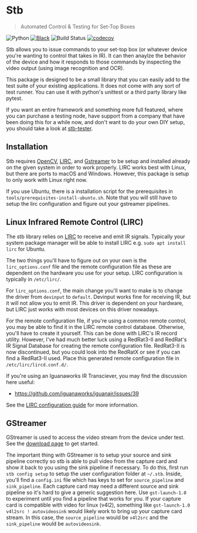 # Stb

> Automated Control & Testing for Set-Top Boxes

![Python](https://img.shields.io/badge/python-3.7%20%7C%203.8-blue)
[![Black](https://img.shields.io/badge/style-black-black)](https://pypi.org/project/black/)
![Build Status](https://travis-ci.com/eugenetriguba/stb.svg?branch=master)
[![codecov](https://codecov.io/gh/eugenetriguba/stb/branch/master/graph/badge.svg)](https://codecov.io/gh/eugenetriguba/stb)

Stb allows you to issue commands to your set-top box (or whatever device you're wanting to control that takes in IR). It can then anaylze the behavior of the device and how it responds to those commands by
inspecting the video output (using image recognition and OCR).

This package is designed to be a small library that you can easily add to the test suite of your existing applications. It does not come with any sort of test runner. You can use it with python's unittest or a third party library like pytest.

If you want an entire framework and something more full featured, where you can purchase a testing node, have support from a company that have been doing this for a while now, and don't want to do your own DIY setup, you should take a look at [stb-tester](https://github.com/stb-tester/stb-tester).

## Installation

Stb requires [OpenCV](https://opencv.org/), [LIRC](http://www.lirc.org/), and [Gstreamer](https://gstreamer.freedesktop.org/) to be setup and installed already on the given system in order to work properly. LIRC works best with Linux, but there are ports to macOS and Windows. However, this package is setup to only work with Linux right now.

If you use Ubuntu, there is a installation script for the prerequisites in `tools/prerequisites-install-ubuntu.sh`. Note that you will still have to setup the lirc
configuration and figure out your gstreamer pipelines.

## Linux Infrared Remote Control (LIRC)

The stb library relies on [LIRC](http://lirc.org) to receive and
emit IR signals. Typically your system package manager will be able to
install LIRC e.g. `sudo apt install lirc` for Ubuntu.

The two things you'll have to figure out on your own is the
`lirc_options.conf` file and the remote configuration file as these are
dependent on the hardware you use for your setup. LIRC configuration is
typically in `/etc/lirc/`.

For `lirc_options.conf`, the main change you'll want to make is to
change the driver from `devinput` to `default`. Devinput works fine for
receiving IR, but it will not allow you to emit IR. This driver is
dependent on your hardware, but LIRC just works with most devices on
this driver nowadays.

For the remote configuration file, if you're using a common remote
control, you may be able to find it in the LIRC remote control database.
Otherwise, you'll have to create it yourself. This can be done with
LIRC's IR record utility. However, I've had much better luck using a
RedRat3-II and RedRat's IR Signal Database for creating the remote
configuration file. RedRat3-II is now discontinued, but you could look
into the RedRatX or see if you can find a RedRat3-II used. Place this
generated remote configuration file in `/etc/lirc/lircd.conf.d/`.

If you're using an Iguanaworks IR Transciever, you may find the discussion
here useful:
  * https://github.com/iguanaworks/iguanair/issues/39

See the [LIRC configuration guide](https://www.lirc.org/html/configuration-guide.html) for more information.

## GStreamer

GStreamer is used to access the video stream from the device under test.
See the [download
page](https://gstreamer.freedesktop.org/documentation/installing/on-linux.html)
to get started.

The important thing with GStreamer is to setup your source and sink pipeline correctly
so stb is able to pull video from the capture card and show it back to you using the sink
pipeline if necessary. To do this, first run `stb config setup` to setup the user configuration
folder at `~/.stb`. Inside, you'll find a `config.ini` file which has keys to set for `source_pipeline`
and `sink_pipeline`. Each capture card may need a different source and sink pipeline so it's hard
to give a generic suggestion here. Use `gst-launch-1.0` to experiment until you find a pipeline
that works for you. If your capture card is compatible with video for linux (v4l2), something like `gst-launch-1.0 v4l2src ! autovideosink` would likely work to bring up your capture card stream. In
this case, the `source_pipeline` would be `v4l2src` and the `sink_pipeline` would be `autovideosink`.
